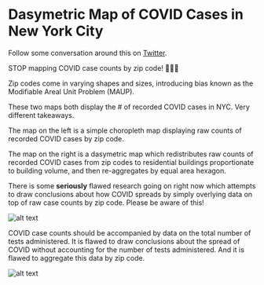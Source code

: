 # Dasymetric Map of COVID Cases in New York City

Follow some conversation around this on [Twitter](https://twitter.com/wgeary/status/1252636419111165953?s=20).

STOP mapping COVID case counts by zip code! 🙅‍♀️🚫

Zip codes come in varying shapes and sizes, introducing bias known as the Modifiable Areal Unit Problem (MAUP).

These two maps both display the # of recorded COVID cases in NYC. Very different takeaways.

The map on the left is a simple choropleth map displaying raw counts of recorded COVID cases by zip code.

The map on the right is a dasymetric map which redistributes raw counts of recorded COVID cases from zip codes to residential buildings proportionate to building volume, and then re-aggregates by equal area hexagon.

There is some **seriously** flawed research going on right now which attempts to draw conclusions about how COVID spreads by simply overlying data on top of raw case counts by zip code. Please be aware of this!

![alt text](assets/covid_zipcode_hexagon_wgeary.png "COVID Cases")

COVID case counts should be accompanied by data on the total number of tests administered. It is flawed to draw conclusions about the spread of COVID without accounting for the number of tests administered. And it is flawed to aggregate this data by zip code.

![alt text](assets/comparison_table_zip_hex_smoothed.png "COVID Cases and Tests")
